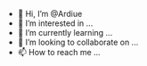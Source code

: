 - 👋 Hi, I’m @Ardiue
- 👀 I’m interested in ...
- 🌱 I’m currently learning ...
- 💞️ I’m looking to collaborate on ...
- 📫 How to reach me ...

<!---
Ardiue/Ardiue is a ✨ special ✨ repository because its `README.md` (this file) appears on your GitHub profile.
You can click the Preview link to take a look at your changes.
--->
